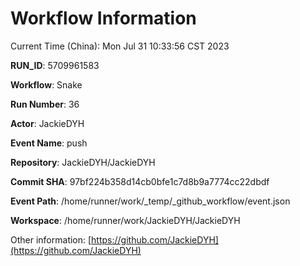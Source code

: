 # Workflow Information

Current Time (China): Mon Jul 31 10:33:56 CST 2023  

**RUN_ID**: 5709961583  

**Workflow**: Snake  

**Run Number**: 36  

**Actor**: JackieDYH  

**Event Name**: push  

**Repository**: JackieDYH/JackieDYH  

**Commit SHA**: 97bf224b358d14cb0bfe1c7d8b9a7774cc22dbdf  

**Event Path**: /home/runner/work/_temp/_github_workflow/event.json  

**Workspace**: /home/runner/work/JackieDYH/JackieDYH  

Other information: [https://github.com/JackieDYH](https://github.com/JackieDYH)
